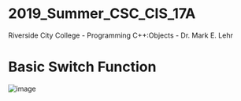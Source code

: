 # 2019_Summer_CSC_CIS_17A
Riverside City College - Programming C++:Objects - Dr. Mark E. Lehr

# Basic Switch Function

![image](https://user-images.githubusercontent.com/36967168/172539785-1d985e08-2bd4-42f1-92ca-2c86a1f050e5.png)



